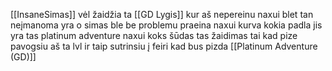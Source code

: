 [[InsaneSimas]] vėl žaidžia ta [[GD Lygis]] kur aš nepereinu naxui blet tan neįmanoma yra o simas ble be problemu praeina naxui kurva kokia padla jis yra tas platinum adventure naxui koks šūdas tas žaidimas tai kad pize pavogsiu aš ta lvl ir taip sutrinsiu į feiri kad bus pizda [[Platinum Adventure (GD)]]
